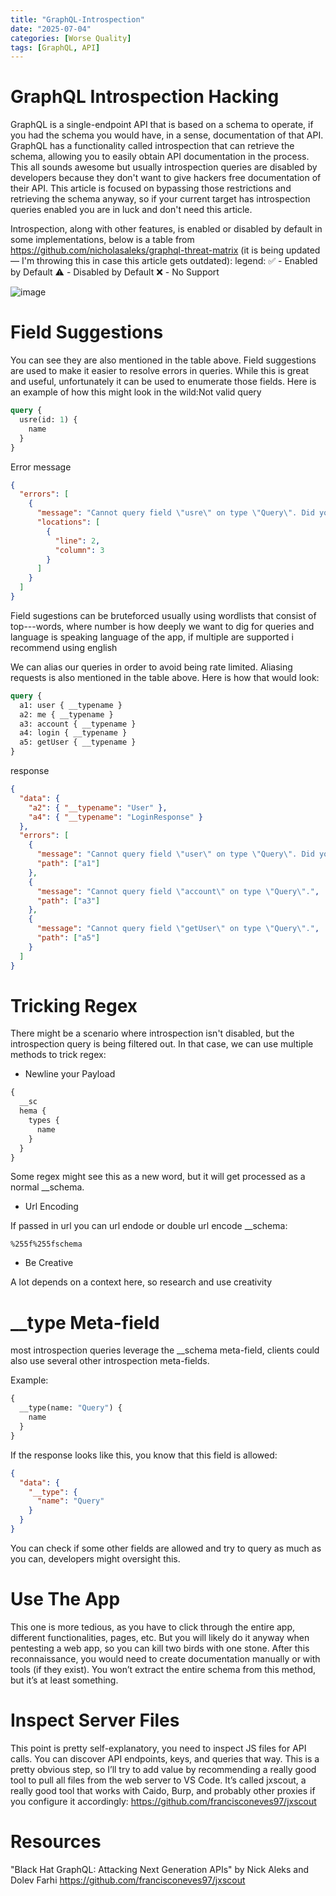 ```yaml
---
title: "GraphQL-Introspection"
date: "2025-07-04"
categories: [Worse Quality]
tags: [GraphQL, API]
---
```

# GraphQL Introspection Hacking
GraphQL is a single-endpoint API that is based on a schema to operate, if you had the schema you would have, in a sense, documentation of that API. GraphQL has a functionality called introspection that can retrieve the schema, allowing you to easily obtain API documentation in the process. This all sounds awesome but usually introspection queries are disabled by developers because they don't want to give hackers free documentation of their API. This article is focused on bypassing those restrictions and retrieving the schema anyway, so if your current target has introspection queries enabled you are in luck and don't need this article.

Introspection, along with other features, is enabled or disabled by default in some implementations, below is a table from https://github.com/nicholasaleks/graphql-threat-matrix (it is being updated — I'm throwing this in case this article gets outdated):
legend:
✅  - Enabled by Default
⚠️  - Disabled by Default
❌  - No Support 

![image](https://github.com/user-attachments/assets/ef3c892d-ece4-44fe-88e4-4eb3ea2b0b21)

# Field Suggestions
You can see they are also mentioned in the table above. Field suggestions are used to make it easier to resolve errors in queries. While this is great and useful, unfortunately it can be used to enumerate those fields. Here is an example of how this might look in the wild:Not valid query
```GraphQL
query {
  usre(id: 1) {
    name
  }
}
```

Error message
```JSON
{
  "errors": [
    {
      "message": "Cannot query field \"usre\" on type \"Query\". Did you mean \"user\"?",
      "locations": [
        {
          "line": 2,
          "column": 3
        }
      ]
    }
  ]
}
```
Field sugestions can be bruteforced usually using wordlists that consist of top-<number>-<language>-words, where number is how deeply we want to dig for queries and language is speaking language of the app, if multiple are supported i recommend using english

We can alias our queries in order to avoid being rate limited. Aliasing requests is also mentioned in the table above. Here is how that would look:
```GraphQL
query {
  a1: user { __typename }
  a2: me { __typename }
  a3: account { __typename }
  a4: login { __typename }
  a5: getUser { __typename }
}
```
response
```JSON
{
  "data": {
    "a2": { "__typename": "User" },
    "a4": { "__typename": "LoginResponse" }
  },
  "errors": [
    {
      "message": "Cannot query field \"user\" on type \"Query\". Did you mean \"User\"?",
      "path": ["a1"]
    },
    {
      "message": "Cannot query field \"account\" on type \"Query\".",
      "path": ["a3"]
    },
    {
      "message": "Cannot query field \"getUser\" on type \"Query\".",
      "path": ["a5"]
    }
  ]
}
```
# Tricking Regex
There might be a scenario where introspection isn't disabled, but the introspection query is being filtered out. In that case, we can use multiple methods to trick regex:
- Newline your Payload
```GraphQL
{
  __sc
  hema {
    types {
      name
    }
  }
}
```
Some regex might see this as a new word, but it will get processed as a normal __schema.
- Url Encoding

If passed in url you can url endode or double url encode __schema:
```URL
%255f%255fschema
```
- Be Creative

A lot depends on a context here, so research and use creativity
#  __type Meta-field
most introspection queries leverage the __schema
meta-field, clients could also use several other introspection meta-fields.

Example:
```GraphQL
{
  __type(name: "Query") {
    name
  }
}
```
If the response looks like this, you know that this field is allowed:
```JSON
{
  "data": {
    "__type": {
      "name": "Query"
    }
  }
}
```
You can check if some other fields are allowed and try to query as much as you can, developers might oversight this.
# Use The App
This one is more tedious, as you have to click through the entire app, different functionalities, pages, etc. But you will likely do it anyway when pentesting a web app, so you can kill two birds with one stone. After this reconnaissance, you would need to create documentation manually or with tools (if they exist). You won’t extract the entire schema from this method, but it’s at least something.
# Inspect Server Files
This point is pretty self-explanatory, you need to inspect JS files for API calls. You can discover API endpoints, keys, and queries that way. This is a pretty obvious step, so I’ll try to add value by recommending a really good tool to pull all files from the web server to VS Code. It’s called jxscout, a really good tool that works with Caido, Burp, and probably other proxies if you configure it accordingly:
https://github.com/francisconeves97/jxscout
# Resources
"Black Hat GraphQL: Attacking Next Generation APIs" by Nick Aleks and Dolev Farhi
https://github.com/francisconeves97/jxscout
